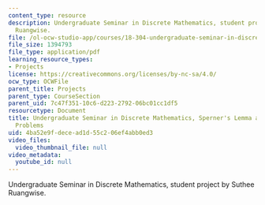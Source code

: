 ```yaml
---
content_type: resource
description: Undergraduate Seminar in Discrete Mathematics, student project by Suthee
  Ruangwise.
file: /ol-ocw-studio-app/courses/18-304-undergraduate-seminar-in-discrete-mathematics-spring-2015/4ba52e9fdecead1d55c206ef4abb0ed3_MIT18_304S15_project1.pdf
file_size: 1394793
file_type: application/pdf
learning_resource_types:
- Projects
license: https://creativecommons.org/licenses/by-nc-sa/4.0/
ocw_type: OCWFile
parent_title: Projects
parent_type: CourseSection
parent_uid: 7c47f351-10c6-d223-2792-06bc01cc1df5
resourcetype: Document
title: Undergraduate Seminar in Discrete Mathematics, Sperner's Lemma and Fair Division
  Problems
uid: 4ba52e9f-dece-ad1d-55c2-06ef4abb0ed3
video_files:
  video_thumbnail_file: null
video_metadata:
  youtube_id: null
---
```

Undergraduate Seminar in Discrete Mathematics, student project by Suthee Ruangwise.